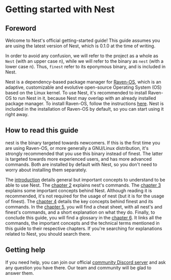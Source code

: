 # Getting started with Nest
## Foreword
Welcome to Nest's official getting-started guide! This guide assumes you are using the latest version of Nest, which is 0.1.0 at the time of writing.

In order to avoid any confusion, we will refer to the project as a whole as `Nest` (with an upper case n), while we will refer to the binary as `nest` (with a lower case n). Thus, `finest` refer to its eponymous binary, and is included in Nest.

[//]: # (TODO: add link to the installation instructions page of Raven-OS)
Nest is a dependency-based package manager for [Raven-OS](https://raven-os.org), which is an adaptive, customizable and evolutive open-source Operating System (OS) based on the Linux kernel. To use Nest, it's recommended to install Raven-OS to run Nest in it, because Nest may overlap with an already installed package manager. To install Raven-OS, follow the instructions [here](). Nest is included in the installation of Raven-OS by default, so you can start using it right away.

## How to read this guide
nest is the binary targeted towards newcomers. If this is the first time you are using Raven-OS, or more generally a GNU/Linux distribution, it's strongly recommended that you use this binary instead of finest. The latter is targeted towards more experienced users, and has more advanced commands. Both are installed by default with Nest, so you don't need to worry about installing them separately.

[//]: # (TODO: Add link to the chapter 1)
[//]: # (TODO: Add link to the chapter 2)
[//]: # (TODO: Add link to the chapter 3)
[//]: # (TODO: Add link to the chapter 4)
The [introduction]() details general but important concepts to understand to be able to use Nest.  The [chapter 2]() explains nest's commands. The [chapter 3]() explains some important concepts behind Nest. Although reading it is recommended, it's not required for the usage of nest (but it is for the usage of finest). The [chapter 4]() details the key concepts behind finest and its commands. In the [chapter 5](), you will find a cheat sheet, with all nest's and finest's commands, and a short explanation on what they do. Finally, to conclude this guide, you will find a glossary in the [chapter 6](). It links all the commands, the important concepts and the technical terms mentioned in this guide to their respective chapters. If you're searching for explanations related to Nest, you should search there.

## Getting help

If you need help, you can join our official [community Discord server](https://invite.gg/ravenos) and ask any question you have there. Our team and community will be glad to answer them.
